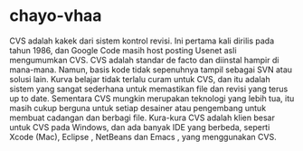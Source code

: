 chayo-vhaa
==========
CVS adalah kakek dari sistem kontrol revisi. Ini pertama kali dirilis pada tahun 1986, dan Google Code masih host posting Usenet asli mengumumkan CVS. CVS adalah standar de facto dan diinstal hampir di mana-mana. Namun, basis kode tidak sepenuhnya tampil sebagai SVN atau solusi lain.
Kurva belajar tidak terlalu curam untuk CVS, dan itu adalah sistem yang sangat sederhana untuk memastikan file dan revisi yang terus up to date. Sementara CVS mungkin merupakan teknologi yang lebih tua, itu masih cukup berguna untuk setiap desainer atau pengembang untuk membuat cadangan dan berbagi file.
Kura-kura CVS adalah klien besar untuk CVS pada Windows, dan ada banyak IDE yang berbeda, seperti Xcode (Mac), Eclipse , NetBeans dan Emacs , yang menggunakan CVS.
